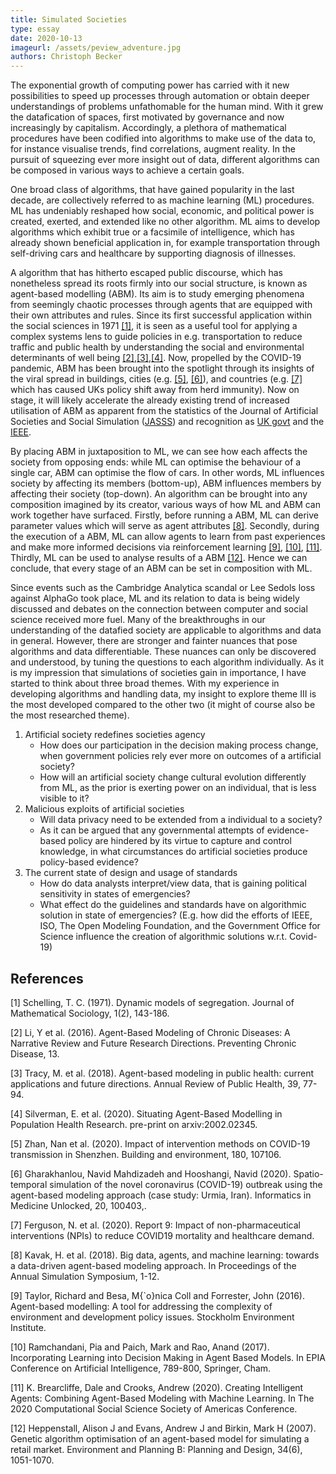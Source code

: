 ```yaml
---
title: Simulated Societies
type: essay
date: 2020-10-13
imageurl: /assets/peview_adventure.jpg
authors: Christoph Becker
---
```


The exponential growth of computing power has carried with it new possibilities
to speed up processes through automation or obtain deeper understandings of
problems unfathomable for the human mind. With it grew the datafication of
spaces, first motivated by governance and now increasingly by capitalism.
Accordingly, a plethora of mathematical procedures have been codified into
algorithms to make use of the data to, for instance visualise trends, find
correlations, augment reality. In the pursuit of squeezing ever more insight
out of data, different algorithms can be composed in various ways to achieve a
certain goals.

One broad class of algorithms, that have gained popularity in the last decade,
are collectively referred to as machine learning (ML) procedures. ML has
undeniably reshaped how social, economic, and political power is created,
exerted, and extended like no other algorithm. ML aims to develop algorithms
which exhibit true or a facsimile of intelligence, which has already shown
beneficial application in, for example transportation through self-driving cars
and healthcare by supporting diagnosis of illnesses.

A algorithm that has hitherto escaped public discourse, which has nonetheless
spread its roots firmly into our social structure, is known as agent-based
modelling (ABM). Its aim is to study emerging phenomena from seemingly chaotic
processes through agents that are equipped with their own attributes and rules.
Since its first successful application within the social sciences in 1971
[[1]](#1), it is seen as a useful tool for applying a complex
systems lens to guide policies in e.g. transportation to reduce traffic and public
health by understanding the social and environmental determinants of well being
[[2]](#2),[[3]](#3),[[4]](#4). Now, propelled by the COVID-19
pandemic, ABM has been brought into the spotlight through its insights of the
viral spread in buildings, cities (e.g. [[5]](#5), [[6]](#6)),
and countries (e.g. [[7]](#7) which has caused UKs policy shift
away from herd immunity). Now on stage, it will likely accelerate the already
existing trend of increased utilisation of ABM as apparent from the statistics
of the Journal of Artificial Societies and Social Simulation ([JASSS](http://jasss.soc.surrey.ac.uk/stats/statistics.html))
and recognition as [UK govt](https://www.gov.uk/government/publications/computational-modelling-blackett-review) and the [IEEE](https://spectrum.ieee.org/artificial-intelligence/medical-ai/why-modeling-the-spread-of-covid19-is-so-damn-hard).

By placing ABM in juxtaposition to ML, we can see how each affects the society
from opposing ends: while ML can optimise the behaviour of a single car, ABM can
optimise the flow of cars. In other words, ML influences society by affecting its
members (bottom-up), ABM influences members by affecting their society (top-down).
An algorithm can be brought into any composition imagined by its creator, various
ways of how ML and ABM can work together have surfaced. Firstly, before running a
ABM, ML can derive parameter values which will serve as agent attributes [[8]](#8).
Secondly, during the execution of a ABM, ML can allow agents to learn from past
experiences and make more informed decisions via reinforcement learning
[[9]](#9), [[10]](#10), [[11]](#11).
Thirdly, ML can be used to analyse results of a ABM [[12]](#12).
Hence we can conclude, that every stage of an ABM can be set in composition with ML.

Since events such as the Cambridge Analytica scandal or Lee Sedols loss against
AlphaGo took place, ML and its relation to data is being widely discussed and
debates on the connection between computer and social science received more fuel.
Many of the breakthroughs in our understanding of the datafied society are
applicable to algorithms and data in general. However, there are stronger and
fainter nuances that pose algorithms and data differentiable. These nuances can
only be discovered and understood, by tuning the questions to each algorithm
individually. As it is my impression that simulations of societies gain in
importance, I have started to think about three broad themes. With my experience
in developing algorithms and handling data, my insight to explore theme III is
the most developed compared to the other two
(it might of course also be the most researched theme).

1. Artificial society redefines societies agency
    - How does our participation in the decision making process change, when government policies rely ever more on outcomes of a artificial society?
    - How will an artificial society change cultural evolution differently from ML, as the prior is exerting power on an individual, that is less visible to it?
2. Malicious exploits of artificial societies
    - Will data privacy need to be extended from a individual to a society?
    - As it can be argued that any governmental attempts of evidence-based policy are hindered by its virtue to capture and control knowledge, in what circumstances do artificial societies produce policy-based evidence?
3. The current state of design and usage of standards
    - How do data analysts interpret/view data, that is gaining political sensitivity in states of emergencies?
    - What effect do the guidelines and standards have on algorithmic solution in state of emergencies? (E.g. how did the efforts of IEEE, ISO, The Open Modeling Foundation, and the Government Office for Science influence the creation of algorithmic solutions w.r.t. Covid-19)

## References
<a id="1">[1]</a>
Schelling, T. C. (1971).
Dynamic models of segregation.
Journal of Mathematical Sociology, 1(2), 143-186.

<a id="2">[2]</a>
Li, Y et al. (2016).
Agent-Based Modeling of Chronic Diseases: A Narrative Review and Future Research Directions.
Preventing Chronic Disease, 13.

<a id="3">[3]</a>
Tracy, M. et al. (2018).
Agent-based modeling in public health: current applications and future directions.
Annual Review of Public Health, 39, 77-94.

<a id="4">[4]</a>
Silverman, E. et al. (2020).
Situating Agent-Based Modelling in Population Health Research.
pre-print on arxiv:2002.02345.

<a id="5">[5]</a>
Zhan, Nan et al. (2020).
Impact of intervention methods on COVID-19 transmission in Shenzhen.
Building and environment, 180, 107106.

<a id="6">[6]</a>
Gharakhanlou, Navid Mahdizadeh and Hooshangi, Navid (2020).
Spatio-temporal simulation of the novel coronavirus (COVID-19) outbreak using the agent-based modeling approach (case study: Urmia, Iran).
Informatics in Medicine Unlocked, 20, 100403,.

<a id="7">[7]</a>
Ferguson, N. et al. (2020).
Report 9: Impact of non-pharmaceutical interventions (NPIs) to reduce COVID19 mortality and healthcare demand.

<a id="8">[8]</a>
Kavak, H. et al. (2018).
Big data, agents, and machine learning: towards a data-driven agent-based modeling approach.
In Proceedings of the Annual Simulation Symposium, 1-12.

<a id="9">[9]</a>
Taylor, Richard and Besa, M{\`o}nica Coll and Forrester, John (2016).
Agent-based modelling: A tool for addressing the complexity of environment and development policy issues.
Stockholm Environment Institute.

<a id="10">[10]</a>
Ramchandani, Pia and Paich, Mark and Rao, Anand (2017).
Incorporating Learning into Decision Making in Agent Based Models.
In EPIA Conference on Artificial Intelligence, 789-800, Springer, Cham.

<a id="11">[11]</a>
K. Brearcliffe, Dale and Crooks, Andrew (2020).
Creating Intelligent Agents: Combining Agent-Based Modeling with Machine Learning.
In The 2020 Computational Social Science Society of Americas Conference.

<a id="12">[12]</a>
Heppenstall, Alison J and Evans, Andrew J and Birkin, Mark H (2007).
Genetic algorithm optimisation of an agent-based model for simulating a retail market.
Environment and Planning B: Planning and Design, 34(6), 1051-1070.
